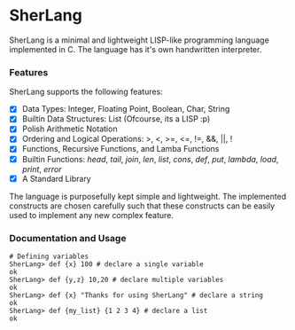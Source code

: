 # SherLang 
SherLang is a minimal and lightweight LISP-like programming language implemented in C. The language has it's own handwritten interpreter. 

### Features 
SherLang supports the following features: 
- [x] Data Types: Integer, Floating Point, Boolean, Char, String 
- [x] Builtin Data Structures: List (Ofcourse, its a LISP :p)
- [x] Polish Arithmetic Notation 
- [x] Ordering and Logical Operations: >, <, >=, <=, !=, &&, ||, !
- [x] Functions, Recursive Functions, and Lamba Functions
- [x] Builtin Functions:  *head*, *tail*, *join*, *len*, *list*, *cons*, *def*, *put*, *lambda*, *load*, *print*, *error* 
- [x] A Standard Library 

The language is purposefully kept simple and lightweight. The implemented constructs are chosen carefully such that these constructs can be easily used to implement any new complex feature. 

### Documentation and Usage 

```
# Defining variables 
SherLang> def {x} 100 # declare a single variable
ok
SherLang> def {y,z} 10,20 # declare multiple variables 
ok
SherLang> def {x} "Thanks for using SherLang" # declare a string
ok
SherLang> def {my_list} {1 2 3 4} # declare a list 
ok
```
